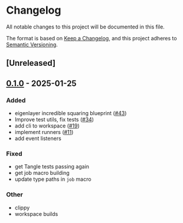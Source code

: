 # Changelog

All notable changes to this project will be documented in this file.

The format is based on [Keep a Changelog](https://keepachangelog.com/en/1.0.0/),
and this project adheres to [Semantic Versioning](https://semver.org/spec/v2.0.0.html).

## [Unreleased]

## [0.1.0](https://github.com/tangle-network/gadget/releases/tag/gadget-utils-tangle-v0.1.0) - 2025-01-25

### Added

- eigenlayer incredible squaring blueprint ([#43](https://github.com/tangle-network/gadget/pull/43))
- Improve test utils, fix tests ([#34](https://github.com/tangle-network/gadget/pull/34))
- add cli to workspace ([#19](https://github.com/tangle-network/gadget/pull/19))
- implement runners ([#11](https://github.com/tangle-network/gadget/pull/11))
- add event listeners

### Fixed

- get Tangle tests passing again
- get job macro building
- update type paths in `job` macro

### Other

- clippy
- workspace builds
